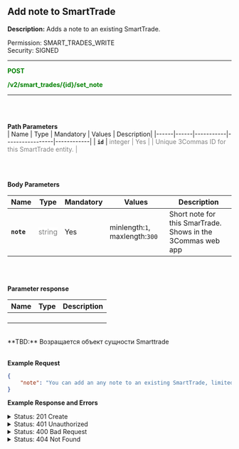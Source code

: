 ## Add note to SmartTrade<br>

**Description:** Adds a note to an existing SmartTrade.<br>

Permission: SMART_TRADES_WRITE<br>
Security: SIGNED<br>

-------- 

<mark style="color:green;background-color:white"> **POST**

<mark style="color:green;background-color:white"> **/v2/smart_trades/{id}/set_note**

-------- 
<br>
<br>

**Path Parameters**
<br>
| Name | Type |	Mandatory |	Values	| Description|
|------|------|-----------|-----------------|------------|
| **`id`**  | <mark style="color:grey;background-color:white"> integer	| Yes |  | Unique 3Commas ID for this SmartTrade entity. |

<br>
<br>

**Body Parameters**
<br>

| Name | Type |	Mandatory |	Values	| Description|
|------|------|-----------|-----------------|------------|
|**`note`**  | <mark style="color:grey;background-color:white"> string	| Yes | minlength:`1`, maxlength:`300` | Short note for this SmarTrade. Shows in the 3Commas web app |

<br>
<br>

**Parameter response**
<br>

| Name | Type |	Description|
|------|------|------------|
|**` `**| | |

<br>
**TBD:** Возращается объект сущности Smarttrade
<br>
<br>

**Example Request**
<br>

```json
{
    "note": "You can add an any note to an existing SmartTrade, limited to 300 characters."
}
``` 


**Example Response and Errors** 
<br>

<details>

<summary>Status: 201 Create</summary>

<br>

```json
{
    "id": 30405728,
    "version": 2,
    "account": {
        "id": 32402783,
        "type": "binance_us",
        "name": "My Binance US",
        "market": "Binance US Spot",
        "link": "/accounts/32402783"
    },
    "pair": "USDT_DOGE",
    "instant": false,
    "status": {
        "type": "waiting_position",
        "basic_type": "waiting_position",
        "title": "Pending Position Opened"
    },
    "leverage": {
        "enabled": false
    },
    "position": {
        "type": "buy",
        "editable": false,
        "units": {
            "value": "15.0",
            "editable": false
        },
        "price": {
            "value": "0.10664",
            "value_without_commission": "0.10664",
            "editable": true
        },
        "total": {
            "value": "1.5996"
        },
        "order_type": "limit",
        "status": {
            "type": "order_placed",
            "basic_type": "order_placed",
            "title": "Placed"
        }
    },
    "take_profit": {
        "enabled": true,
        "price_type": "value",
        "steps": [
            {
                "id": 1006258048,
                "order_type": "limit",
                "editable": true,
                "units": {
                    "value": null
                },
                "price": {
                    "type": "last",
                    "value": "0.11731",
                    "percent": null
                },
                "volume": "100.0",
                "total": null,
                "trailing": {
                    "enabled": false,
                    "percent": null
                },
                "status": {
                    "type": "idle",
                    "basic_type": "idle",
                    "title": "Pending"
                },
                "data": {
                    "cancelable": true,
                    "panic_sell_available": false
                },
                "position": 1
            }
        ]
    },
    "stop_loss": {
        "enabled": true,
        "price_type": "value",
        "breakeven": false,
        "order_type": "market",
        "editable": true,
        "price": {
            "value": null,
            "percent": null
        },
        "conditional": {
            "price": {
                "value": "0.1013",
                "type": "last",
                "percent": null
            },
            "trailing": {
                "enabled": false,
                "percent": null
            }
        },
        "timeout": {
            "enabled": false,
            "value": null
        },
        "status": {
            "type": "idle",
            "basic_type": "idle",
            "title": "Pending"
        }
    },
    "reduce_funds": {
        "steps": []
    },
    "market_close": {},
    "note": "You can leave an important note to an existing SmartTrade. The note should not contain more than 300 characters. It allows the user to leave a note of any nature on SmartTrade.",
    "note_raw": "You can leave an important note to an existing SmartTrade. The note should not contain more than 300 characters. It allows the user to leave a note of any nature on SmartTrade.",
    "skip_enter_step": false,
    "data": {
        "editable": true,
        "current_price": {
            "bid": "0.10713",
            "ask": "0.10726",
            "last": "0.10726",
            "quote_volume": "212795.59182",
            "day_change_percent": "1.861"
        },
        "target_price_type": "price",
        "orderbook_price_currency": "USDT",
        "base_order_finished": true,
        "missing_funds_to_close": "0.0",
        "liquidation_price": null,
        "average_enter_price": null,
        "average_close_price": null,
        "average_enter_price_without_commission": null,
        "average_close_price_without_commission": null,
        "panic_sell_available": false,
        "add_funds_available": true,
        "reduce_funds_available": false,
        "force_start_available": true,
        "force_process_available": true,
        "cancel_available": true,
        "finished": false,
        "base_position_step_finished": false,
        "entered_amount": "0.0",
        "entered_total": "0.0",
        "closed_amount": "0.0",
        "closed_total": "0.0",
        "commission": 0.001,
        "created_at": "2024-08-12T16:24:38.360Z",
        "updated_at": "2024-08-12T16:37:11.480Z",
        "type": "smart_trade"
    },
    "profit": {
        "volume": null,
        "usd": null,
        "percent": "0.0",
        "roe": null
    },
    "margin": {
        "amount": null,
        "total": null
    },
    "is_position_not_filled": true
}

{
    "error": "signature_invalid",
    "error_description": "Provided signature is invalid"
}

{
    "error": "record_invalid",
    "error_description": "Invalid parameters",
    "error_attributes": {
        "note": [
            "too long. Max is 300 symbols"
        ]
    }
}

{
    "error": "Not found",
    "error_description": "Smart Trade not found"
}

```

</details>

<details>

<summary>Status: 401 Unauthorized</summary>

<br>

```json
{
    "error": "signature_invalid",
    "error_description": "Provided signature is invalid"
}
```
</details>

<details>

<summary>Status: 400 Bad Request</summary>

<br>

```json
{
    "error": "record_invalid",
    "error_description": "Invalid parameters",
    "error_attributes": {
        "note": [
            "too long. Max is 300 symbols"
        ]
    }
}
```
</details>
<details>

<summary>Status: 404 Not Found</summary>

<br>

```json
{
    "error": "Not found",
    "error_description": "Smart Trade not found"
}
```
</details>